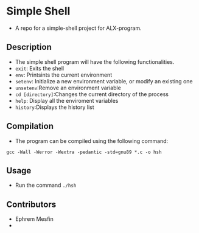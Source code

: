 # Simple Shell
- A repo for a simple-shell project for ALX-program.
## Description
- The simple shell program will have the following functionalities.
- `exit`: Exits the shell
- `env`: Printsints the current environment
- `setenv`: Initialize a new environment variable, or modify an existing one
- `unsetenv`:Remove an environment variable
- `cd [directory]`:Changes the current directory of the process
- `help`: Display all the enviroment variables
- `history`:Displays the history list

## Compilation
- The program can be compiled using the following command:

`gcc -Wall -Werror -Wextra -pedantic -std=gnu89 *.c -o hsh`

## Usage
- Run the command `./hsh`

## Contributors
- Ephrem Mesfin
- 
